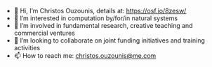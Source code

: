 - 👋 Hi, I’m Christos Ouzounis, details at: https://osf.io/8zesw/
- 👀 I’m interested in computation by/for/in natural systems
- 🌱 I’m involved in fundamental research, creative teaching and commercial ventures
- 💞️ I’m looking to collaborate on joint funding initiatives and training activities
- 📫 How to reach me: christos.ouzounis@me.com

<!---
ouzounis/ouzounis is a ✨ special ✨ repository because its `README.md` (this file) appears on your GitHub profile.
You can click the Preview link to take a look at your changes.
--->
